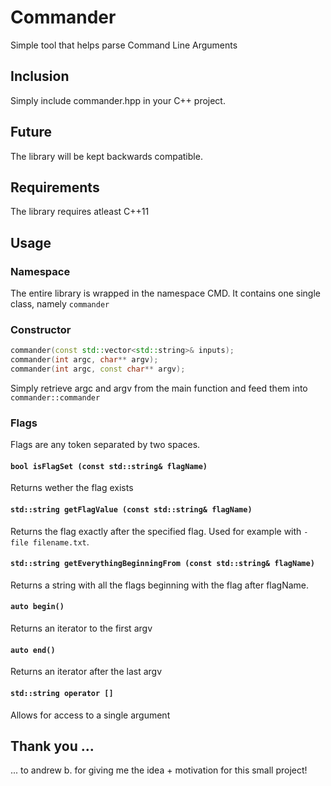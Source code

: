 # Commander
Simple tool that helps parse Command Line Arguments

## Inclusion
Simply include commander.hpp in your C++ project. 

## Future
The library will be kept backwards compatible. 

## Requirements
The library requires atleast C++11

## Usage
### Namespace
The entire library is wrapped in the namespace CMD.
It contains one single class, namely `commander`

### Constructor
```C++
commander(const std::vector<std::string>& inputs);
commander(int argc, char** argv);
commander(int argc, const char** argv);
```
Simply retrieve argc and argv from the main function and feed them into `commander::commander`

### Flags 
Flags are any token separated by two spaces. 

#### `bool isFlagSet (const std::string& flagName)`
Returns wether the flag exists

#### `std::string getFlagValue (const std::string& flagName)`
Returns the flag exactly after the specified flag. Used for example with `-file filename.txt`.

#### `std::string getEverythingBeginningFrom (const std::string& flagName)`
Returns a string with all the flags beginning with the flag after flagName.

#### `auto begin()`
Returns an iterator to the first argv

#### `auto end()`
Returns an iterator after the last argv

#### `std::string operator []` 
Allows for access to a single argument

## Thank you ...
... to andrew b. for giving me the idea + motivation for this small project!